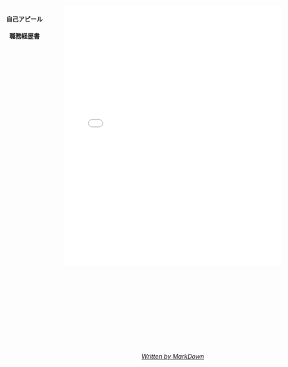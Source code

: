 
<div id="menu" class="no_print">
	<h4><a onclick="change_content('/static/appeal.html')">自己アピール</a></h4>
	<h4><a onclick="change_content('/static/history.html')">職務経歴書</a></h4>
</div>


<iframe id="main" src="/static/appeal.html" name="main" width="100%" height="600px" frameborder="no"></iframe>

<div style="text-align: center;margin-top: 200px">
	<i><a href="/">Written by MarkDown</a></i>
</div>

<script type="text/javascript">
     function change_content(loc) {
        document.getElementById('main').src = loc;
    }
    var h = window.innerHeight;

    document.getElementById("main").style.height = h + "px";
</script>

<style type="text/css">
    a{
        cursor: pointer;
    }
    #menu{
        text-align: center;
        position: absolute;
        left: 10%;
    }
    #main{
        text-align: center;
    }
    .container {
    	max-width: inherit !important;
    }
    @media print{
	    .no_print{
	        display: none;
	    }
	}
</style>